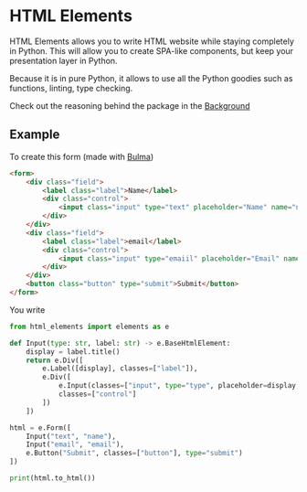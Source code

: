 # HTML Elements

HTML Elements allows you to write HTML website while staying completely in Python. This will allow you to create SPA-like components, but keep your presentation layer in Python.

Because it is in pure Python, it allows to use all the Python goodies such as functions, linting, type checking.

Check out the reasoning behind the package in the [Background](background.md)

## Example 

To create this form (made with [Bulma](https://bulma.io/))

```html
<form>
    <div class="field">
        <label class="label">Name</label>
        <div class="control">
            <input class="input" type="text" placeholder="Name" name="name">
        </div>
    </div>
    <div class="field">
        <label class="label">email</label>
        <div class="control">
            <input class="input" type="emaiil" placeholder="Email" name="email">
        </div>
    </div>
    <button class="button" type="submit">Submit</button>
</form>
```

You write

```python
from html_elements import elements as e

def Input(type: str, label: str) -> e.BaseHtmlElement:
    display = label.title()
    return e.Div([
        e.Label([display], classes=["label"]),
        e.Div([
            e.Input(classes=["input", type="type", placeholder=display, name=label]),
            classes=["control"]
        ])
    ])

html = e.Form([
    Input("text", "name"),
    Input("email", "email"),
    e.Button("Submit", classes=["button"], type="submit")
])

print(html.to_html())
```
